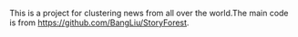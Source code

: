 This is a project for clustering news from all over the world.The main code is from https://github.com/BangLiu/StoryForest.
















```




